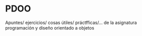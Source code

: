 # PDOO
Apuntes/ ejercicios/ cosas útiles/ práctfficas/... de la asignatura programación y diseño orientado a objetos 
